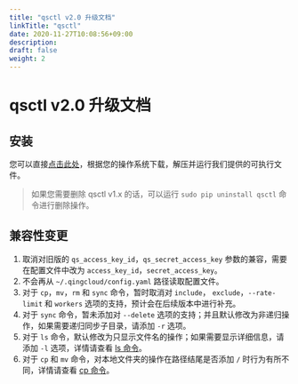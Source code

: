```yaml
---
title: "qsctl v2.0 升级文档"
linkTitle: "qsctl"
date: 2020-11-27T10:08:56+09:00
description:
draft: false
weight: 2
---
```


# qsctl v2.0 升级文档

## 安装

您可以直接[点击此处](https://releases.qingstor.dev/#qsctl)，根据您的操作系统下载，解压并运行我们提供的可执行文件。

> 如果您需要删除 qsctl v1.x 的话，可以运行 `sudo pip uninstall qsctl` 命令进行删除操作。

## 兼容性变更

1. 取消对旧版的 `qs_access_key_id`，`qs_secret_access_key` 参数的兼容，需要在配置文件中改为 `access_key_id`，`secret_access_key`。
2. 不会再从 `~/.qingcloud/config.yaml` 路径读取配置文件。
3. 对于 `cp`，`mv`，`rm` 和 `sync` 命令，暂时取消对 `include`， `exclude`，`--rate-limit` 和 `workers` 选项的支持，预计会在后续版本中进行补充。
4. 对于 `sync` 命令，暂未添加对 `--delete` 选项的支持；并且默认修改为非递归操作，如果需要递归同步子目录，请添加 `-r` 选项。
5. 对于 `ls` 命令，默认修改为只显示文件名的操作；如果需要显示详细信息，请添加 `-l` 选项，详情请查看 [ls 命令](../v1/#ls)。
6. 对于 `cp` 和 `mv` 命令，对本地文件夹的操作在路径结尾是否添加 `/` 时行为有所不同，详情请查看 [cp 命令](../v1/#cp)。